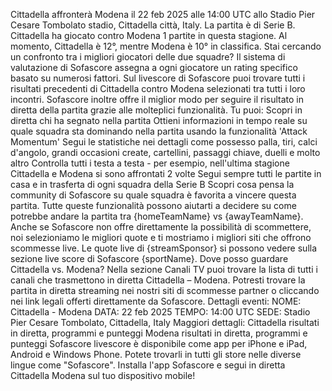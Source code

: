 Cittadella affronterà Modena il 22 feb 2025 alle 14:00 UTC allo Stadio Pier Cesare Tombolato stadio, Cittadella città, Italy. La partita è di Serie B.
Cittadella ha giocato contro Modena 1 partite in questa stagione. Al momento, Cittadella è 12°, mentre Modena è 10° in classifica. Stai cercando un confronto tra i migliori giocatori delle due squadre? Il sistema di valutazione di Sofascore assegna a ogni giocatore un rating specifico basato su numerosi fattori.
Sul livescore di Sofascore puoi trovare tutti i risultati precedenti di Cittadella contro Modena selezionati tra tutti i loro incontri. Sofascore inoltre offre il miglior modo per seguire il risultato in diretta della partita grazie alle molteplici funzionalità. Tu puoi:
Scopri in diretta chi ha segnato nella partita
Ottieni informazioni in tempo reale su quale squadra sta dominando nella partita usando la funzionalità 'Attack Momentum'
Segui le statistiche nei dettagli come possesso palla, tiri, calci d'angolo, grandi occasioni create, cartellini, passaggi chiave, duelli e molto altro
Controlla tutti i testa a testa - per esempio, nell'ultima stagione Cittadella e Modena si sono affrontati 2 volte
Segui sempre tutti le partite in casa e in trasferta di ogni squadra della Serie B
Scopri cosa pensa la community di Sofascore su quale squadra è favorita a vincere questa partita.
Tutte queste funzionalità possono aiutarti a decidere su come potrebbe andare la partita tra {homeTeamName} vs {awayTeamName}. Anche se Sofascore non offre direttamente la possibilità di scommettere, noi selezioniamo le migliori quote e ti mostriamo i migliori siti che offrono scommesse live. Le quote live di {streamSponsor} si possono vedere sulla sezione live score</sportlink> di Sofascore <sportlink>{sportName}.
Dove posso guardare Cittadella vs. Modena? Nella sezione Canali TV puoi trovare la lista di tutti i canali che trasmettono in diretta Cittadella – Modena. Potresti trovare la partita in diretta streaming nei nostri siti di scommesse partner o cliccando nei link legali offerti direttamente da Sofascore.
Dettagli eventi:
NOME: Cittadella - Modena
DATA: 22 feb 2025
TEMPO: 14:00 UTC
SEDE: Stadio Pier Cesare Tombolato, Cittadella, Italy
Maggiori dettagli:
Cittadella risultati in diretta, programmi e punteggi
Modena risultati in diretta, programmi e punteggi
Sofascore livescore è disponibile come app per iPhone e iPad, Android e Windows Phone. Potete trovarli in tutti gli store nelle diverse lingue come "Sofascore". Installa l'app Sofascore e segui in diretta Cittadella Modena sul tuo dispositivo mobile!
